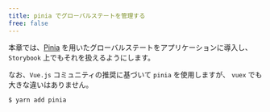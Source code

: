 ```yaml
---
title: pinia でグローバルステートを管理する
free: false
---
```


本章では、[Pinia](https://pinia.vuejs.org/) を用いたグローバルステートをアプリケーションに導入し、`Storybook` 上でもそれを扱えるようにします。

なお、`Vue.js` コミュニティの推奨に基づいて `pinia` を使用しますが、 `vuex` でも大きな違いはありません。

```bash
$ yarn add pinia
```
